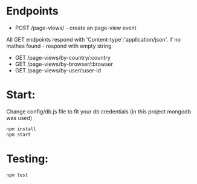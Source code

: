 # Endpoints
* POST /page-views/ - create an page-view event

All GET endpoints respond with 'Content-type':'application/json'. If no mathes found - respond with empty string
* GET /page-views/by-country/:country
* GET /page-views/by-browser/:browser 
* GET /page-views/by-user/:user-id 

# Start:
Change config/db.js file to fit your db credentials (in this project mongodb was used)
```bash
npm install
npm start
```

# Testing:
```bash
npm test
```
